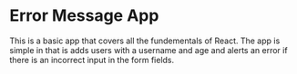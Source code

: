 # Error Message App
This is a basic app that covers all the fundementals of React. The app is simple in that is adds users with a username and age and alerts an error if there is an incorrect input in the form fields.